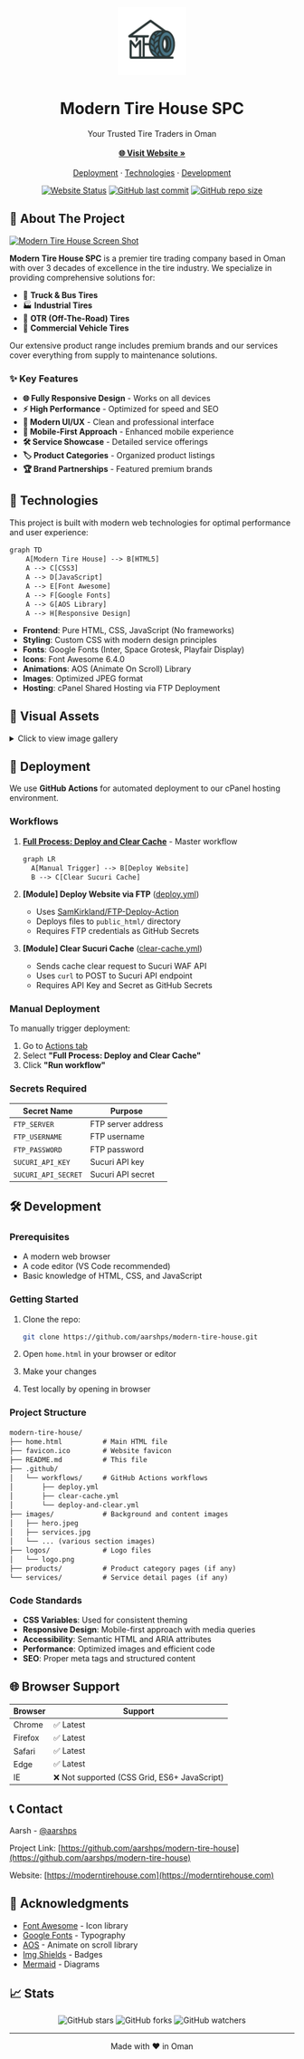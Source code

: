<!-- PROJECT LOGO -->
<br />
<div align="center">
  <a href="https://moderntirehouse.com">
    <img src="logos/logo.png" alt="Logo" width="120" height="120">
  </a>

  <h1 align="center">Modern Tire House SPC</h1>
  <p align="center">
    Your Trusted Tire Traders in Oman
    <br />
    <br />
    <a href="https://moderntirehouse.com"><strong>🌐 Visit Website »</strong></a>
    <br />
    <br />
    <a href="#-deployment">Deployment</a>
    ·
    <a href="#-technologies">Technologies</a>
    ·
    <a href="#-development">Development</a>
  </p>
</div>

<!-- BADGES -->
<div align="center">

[![Website Status](https://img.shields.io/website?url=https%3A%2F%2Fmoderntirehouse.com&label=Website)](https://moderntirehouse.com)
[![GitHub last commit](https://img.shields.io/github/last-commit/aarshps/modern-tire-house/main)](https://github.com/aarshps/modern-tire-house/commits/main)
[![GitHub repo size](https://img.shields.io/github/repo-size/aarshps/modern-tire-house)](https://github.com/aarshps/modern-tire-house)

</div>

## 🚀 About The Project

[![Modern Tire House Screen Shot][product-screenshot]](https://moderntirehouse.com)

**Modern Tire House SPC** is a premier tire trading company based in Oman with over 3 decades of excellence in the tire industry. We specialize in providing comprehensive solutions for:

* 🚚 **Truck & Bus Tires**
* 🏭 **Industrial Tires**
* 🚜 **OTR (Off-The-Road) Tires**
* 🛞 **Commercial Vehicle Tires**

Our extensive product range includes premium brands and our services cover everything from supply to maintenance solutions.

### ✨ Key Features

* **🌐 Fully Responsive Design** - Works on all devices
* **⚡ High Performance** - Optimized for speed and SEO
* **🎨 Modern UI/UX** - Clean and professional interface
* **📱 Mobile-First Approach** - Enhanced mobile experience
* **🛠️ Service Showcase** - Detailed service offerings
* **🏷️ Product Categories** - Organized product listings
* **🏆 Brand Partnerships** - Featured premium brands

## 🔧 Technologies

This project is built with modern web technologies for optimal performance and user experience:

```mermaid
graph TD
    A[Modern Tire House] --> B[HTML5]
    A --> C[CSS3]
    A --> D[JavaScript]
    A --> E[Font Awesome]
    A --> F[Google Fonts]
    A --> G[AOS Library]
    A --> H[Responsive Design]
```

* **Frontend**: Pure HTML, CSS, JavaScript (No frameworks)
* **Styling**: Custom CSS with modern design principles
* **Fonts**: Google Fonts (Inter, Space Grotesk, Playfair Display)
* **Icons**: Font Awesome 6.4.0
* **Animations**: AOS (Animate On Scroll) Library
* **Images**: Optimized JPEG format
* **Hosting**: cPanel Shared Hosting via FTP Deployment

## 🎨 Visual Assets

<details>
<summary>Click to view image gallery</summary>

| Section | Preview |
|--------|---------|
| Hero | ![Hero](images/hero.jpeg) |
| Services | ![Services](images/services.jpg) |
| Products | ![Products](images/products.jpg) |
| Brands | ![Brands](images/brands.jpg) |
| Stats | ![Stats](images/stats.jpg) |
| About | ![About](images/about.jpg) |
| Contact | ![Contact](images/contact.jpg) |
| Location | ![Location](images/maps.jpg) |

</details>

## 🚀 Deployment

We use **GitHub Actions** for automated deployment to our cPanel hosting environment.

### Workflows

1. **[Full Process: Deploy and Clear Cache](.github/workflows/deploy-and-clear.yml)** - Master workflow
   ```mermaid
   graph LR
     A[Manual Trigger] --> B[Deploy Website]
     B --> C[Clear Sucuri Cache]
   ```

2. **[Module] Deploy Website via FTP** ([deploy.yml](.github/workflows/deploy.yml))
   * Uses [SamKirkland/FTP-Deploy-Action](https://github.com/SamKirkland/FTP-Deploy-Action)
   * Deploys files to `public_html/` directory
   * Requires FTP credentials as GitHub Secrets

3. **[Module] Clear Sucuri Cache** ([clear-cache.yml](.github/workflows/clear-cache.yml))
   * Sends cache clear request to Sucuri WAF API
   * Uses `curl` to POST to Sucuri API endpoint
   * Requires API Key and Secret as GitHub Secrets

### Manual Deployment

To manually trigger deployment:

1. Go to [Actions tab](../../actions)
2. Select **"Full Process: Deploy and Clear Cache"**
3. Click **"Run workflow"**

### Secrets Required

| Secret Name | Purpose |
|-------------|---------|
| `FTP_SERVER` | FTP server address |
| `FTP_USERNAME` | FTP username |
| `FTP_PASSWORD` | FTP password |
| `SUCURI_API_KEY` | Sucuri API key |
| `SUCURI_API_SECRET` | Sucuri API secret |

## 🛠️ Development

### Prerequisites

* A modern web browser
* A code editor (VS Code recommended)
* Basic knowledge of HTML, CSS, and JavaScript

### Getting Started

1. Clone the repo:
   ```sh
   git clone https://github.com/aarshps/modern-tire-house.git
   ```

2. Open `home.html` in your browser or editor

3. Make your changes

4. Test locally by opening in browser

### Project Structure

```
modern-tire-house/
├── home.html          # Main HTML file
├── favicon.ico        # Website favicon
├── README.md          # This file
├── .github/
│   └── workflows/     # GitHub Actions workflows
│       ├── deploy.yml
│       ├── clear-cache.yml
│       └── deploy-and-clear.yml
├── images/            # Background and content images
│   ├── hero.jpeg
│   ├── services.jpg
│   └── ... (various section images)
├── logos/             # Logo files
│   └── logo.png
├── products/          # Product category pages (if any)
└── services/          # Service detail pages (if any)
```

### Code Standards

* **CSS Variables**: Used for consistent theming
* **Responsive Design**: Mobile-first approach with media queries
* **Accessibility**: Semantic HTML and ARIA attributes
* **Performance**: Optimized images and efficient code
* **SEO**: Proper meta tags and structured content

## 🌐 Browser Support

| Browser | Support |
|---------|---------|
| Chrome  | ✅ Latest |
| Firefox | ✅ Latest |
| Safari  | ✅ Latest |
| Edge    | ✅ Latest |
| IE      | ❌ Not supported (CSS Grid, ES6+ JavaScript) |

## 📞 Contact

Aarsh - [@aarshps](https://github.com/aarshps)

Project Link: [https://github.com/aarshps/modern-tire-house](https://github.com/aarshps/modern-tire-house)

Website: [https://moderntirehouse.com](https://moderntirehouse.com)

## 🙏 Acknowledgments

* [Font Awesome](https://fontawesome.com) - Icon library
* [Google Fonts](https://fonts.google.com) - Typography
* [AOS](https://michalsnik.github.io/aos/) - Animate on scroll library
* [Img Shields](https://shields.io) - Badges
* [Mermaid](https://mermaid-js.github.io/) - Diagrams

## 📈 Stats

<div align="center">

![GitHub stars](https://img.shields.io/github/stars/aarshps/modern-tire-house?style=social)
![GitHub forks](https://img.shields.io/github/forks/aarshps/modern-tire-house?style=social)
![GitHub watchers](https://img.shields.io/github/watchers/aarshps/modern-tire-house?style=social)

</div>

---

<p align="center">
  Made with ❤️ in Oman
</p>

<!-- MARKDOWN LINKS & IMAGES -->
[product-screenshot]: images/hero.jpeg